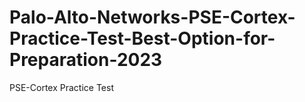 # Palo-Alto-Networks-PSE-Cortex-Practice-Test-Best-Option-for-Preparation-2023
PSE-Cortex Practice Test
